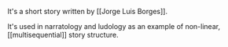 It's a short story written by [[Jorge Luis Borges]]. 

It's used in narratology and ludology as an example of non-linear, [[multisequential]] story structure.